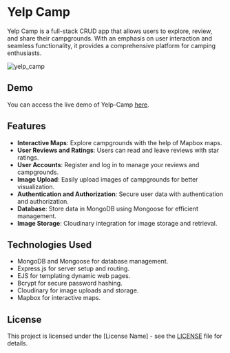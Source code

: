 # Yelp Camp

Yelp Camp is a full-stack CRUD app that allows users to explore, review, and share their campgrounds. With an emphasis on user interaction and seamless functionality, it provides a comprehensive platform for camping enthusiasts.

![yelp_camp](https://github.com/somayehva/yelp-camp/blob/main/yelp-camp.png)

## Demo

You can access the live demo of Yelp-Camp [here](link-to-your-live-demo).


## Features

- **Interactive Maps**: Explore campgrounds with the help of Mapbox maps.
- **User Reviews and Ratings**: Users can read and leave reviews with star ratings.
- **User Accounts**: Register and log in to manage your reviews and campgrounds.
- **Image Upload**: Easily upload images of campgrounds for better visualization.
- **Authentication and Authorization**: Secure user data with authentication and authorization.
- **Database**: Store data in MongoDB using Mongoose for efficient management.
- **Image Storage**: Cloudinary integration for image storage and retrieval.

## Technologies Used

- MongoDB and Mongoose for database management.
- Express.js for server setup and routing.
- EJS for templating dynamic web pages.
- Bcrypt for secure password hashing.
- Cloudinary for image uploads and storage.
- Mapbox for interactive maps.


## License

This project is licensed under the [License Name] - see the [LICENSE](LICENSE) file for details.


